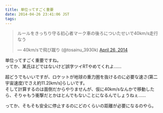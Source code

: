 ```yaml
---
title: 単位ってすごく重要
date: 2014-04-26 23:41:06 JST
tags:
---
```

<blockquote class="twitter-tweet" data-partner="tweetdeck"><p>ルールをきっちり守る初心者マーク車の後ろについたせいで40km/s走行なう</p>&mdash; 40km/sで飛び蹴り (@tosainu_3930k) <a href="https://twitter.com/tosainu_3930k/statuses/460004258008428544">April 26, 2014</a></blockquote>
<script async src="//platform.twitter.com/widgets.js" charset="utf-8"></script>

単位ってすごく重要ですね。  
ってか、某氏ほどではないけど誤字ツイRTやめてくれよ......

超どうでもいいですが、ロケットが地球の重力圏を抜けるのに必要な速さ(第二宇宙速度)でさえ約11.2[km/s]らしいです。  
そして計算するのは面倒だからやりませんが、仮に40km/sなんかで移動したら、そりゃもう衝撃だとかはとんでもないことになるんでしょうねぇ......

ってか、そもそも安全に停止するのにどのくらいの距離が必要になるのやら。
